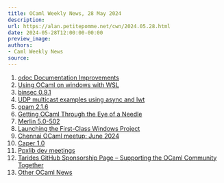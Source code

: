 ```yaml
---
title: OCaml Weekly News, 28 May 2024
description:
url: https://alan.petitepomme.net/cwn/2024.05.28.html
date: 2024-05-28T12:00:00-00:00
preview_image:
authors:
- Caml Weekly News
source:
---
```


<ol><li><a href="https://alan.petitepomme.net/cwn/2024.05.28.html#1">odoc Documentation Improvements</a></li><li><a href="https://alan.petitepomme.net/cwn/2024.05.28.html#2">Using OCaml on windows with WSL</a></li><li><a href="https://alan.petitepomme.net/cwn/2024.05.28.html#3">binsec 0.9.1</a></li><li><a href="https://alan.petitepomme.net/cwn/2024.05.28.html#4">UDP multicast examples using async and lwt</a></li><li><a href="https://alan.petitepomme.net/cwn/2024.05.28.html#5">opam 2.1.6</a></li><li><a href="https://alan.petitepomme.net/cwn/2024.05.28.html#6">Getting OCaml Through the Eye of a Needle</a></li><li><a href="https://alan.petitepomme.net/cwn/2024.05.28.html#7">Merlin 5.0-502</a></li><li><a href="https://alan.petitepomme.net/cwn/2024.05.28.html#8">Launching the First-Class Windows Project</a></li><li><a href="https://alan.petitepomme.net/cwn/2024.05.28.html#9">Chennai OCaml meetup: June 2024</a></li><li><a href="https://alan.petitepomme.net/cwn/2024.05.28.html#10">Caper 1.0</a></li><li><a href="https://alan.petitepomme.net/cwn/2024.05.28.html#11">Ppxlib dev meetings</a></li><li><a href="https://alan.petitepomme.net/cwn/2024.05.28.html#12">Tarides GitHub Sponsorship Page &ndash; Supporting the OCaml Community Together</a></li><li><a href="https://alan.petitepomme.net/cwn/2024.05.28.html#13">Other OCaml News</a></li></ol>
